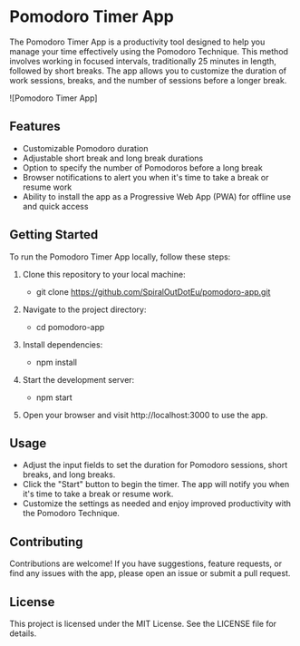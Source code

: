 # Pomodoro Timer App

The Pomodoro Timer App is a productivity tool designed to help you manage your time effectively using the Pomodoro Technique. This method involves working in focused intervals, traditionally 25 minutes in length, followed by short breaks. The app allows you to customize the duration of work sessions, breaks, and the number of sessions before a longer break.

![Pomodoro Timer App]

## Features

- Customizable Pomodoro duration
- Adjustable short break and long break durations
- Option to specify the number of Pomodoros before a long break
- Browser notifications to alert you when it's time to take a break or resume work
- Ability to install the app as a Progressive Web App (PWA) for offline use and quick access

## Getting Started

To run the Pomodoro Timer App locally, follow these steps:

1. Clone this repository to your local machine:

   - git clone https://github.com/SpiralOutDotEu/pomodoro-app.git

2. Navigate to the project directory:

   - cd pomodoro-app

3. Install dependencies:

   - npm install

4. Start the development server:

   - npm start

5. Open your browser and visit http://localhost:3000 to use the app.

## Usage

- Adjust the input fields to set the duration for Pomodoro sessions, short breaks, and long breaks.
- Click the "Start" button to begin the timer. The app will notify you when it's time to take a break or resume work.
- Customize the settings as needed and enjoy improved productivity with the Pomodoro Technique.

## Contributing

Contributions are welcome! If you have suggestions, feature requests, or find any issues with the app, please open an issue or submit a pull request.

## License

This project is licensed under the MIT License. See the LICENSE file for details.
